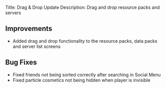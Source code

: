 Title: Drag & Drop Update
Description: Drag and drop resource packs and servers

## Improvements
- Added drag and drop functionality to the resource packs, data packs and server list screens

## Bug Fixes
- Fixed friends not being sorted correctly after searching in Social Menu
- Fixed particle cosmetics not being hidden when player is invisible
